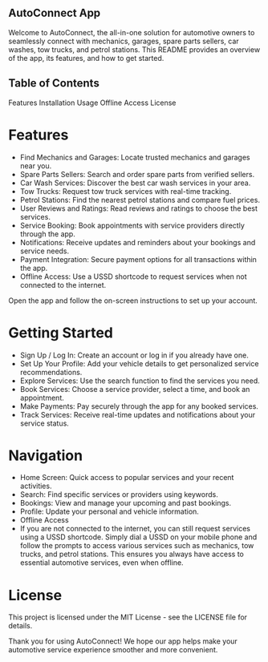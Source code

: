 ## AutoConnect App

Welcome to AutoConnect, the all-in-one solution for automotive owners to seamlessly connect with mechanics, garages, spare parts sellers, car washes, tow trucks, and petrol stations. This README provides an overview of the app, its features, and how to get started.

## Table of Contents
Features
Installation
Usage
Offline Access
License

# Features
- Find Mechanics and Garages: Locate trusted mechanics and garages near you.
- Spare Parts Sellers: Search and order spare parts from verified sellers.
- Car Wash Services: Discover the best car wash services in your area.
- Tow Trucks: Request tow truck services with real-time tracking.
- Petrol Stations: Find the nearest petrol stations and compare fuel prices.
- User Reviews and Ratings: Read reviews and ratings to choose the best services.
- Service Booking: Book appointments with service providers directly through the app.
- Notifications: Receive updates and reminders about your bookings and service needs.
- Payment Integration: Secure payment options for all transactions within the app.
- Offline Access: Use a USSD shortcode to request services when not connected to the internet.


Open the app and follow the on-screen instructions to set up your account.


# Getting Started
- Sign Up / Log In: Create an account or log in if you already have one.
- Set Up Your Profile: Add your vehicle details to get personalized service recommendations.
- Explore Services: Use the search function to find the services you need.
- Book Services: Choose a service provider, select a time, and book an appointment.
- Make Payments: Pay securely through the app for any booked services.
- Track Services: Receive real-time updates and notifications about your service status.

# Navigation
- Home Screen: Quick access to popular services and your recent activities.
- Search: Find specific services or providers using keywords.
- Bookings: View and manage your upcoming and past bookings.
- Profile: Update your personal and vehicle information.
- Offline Access
- If you are not connected to the internet, you can still request services using a USSD shortcode. Simply dial a USSD on your mobile phone and follow the prompts to access various services such as mechanics, tow trucks, and petrol stations. This ensures you always have access to essential automotive services, even when offline.


# License
This project is licensed under the MIT License - see the LICENSE file for details.


Thank you for using AutoConnect! We hope our app helps make your automotive service experience smoother and more convenient.